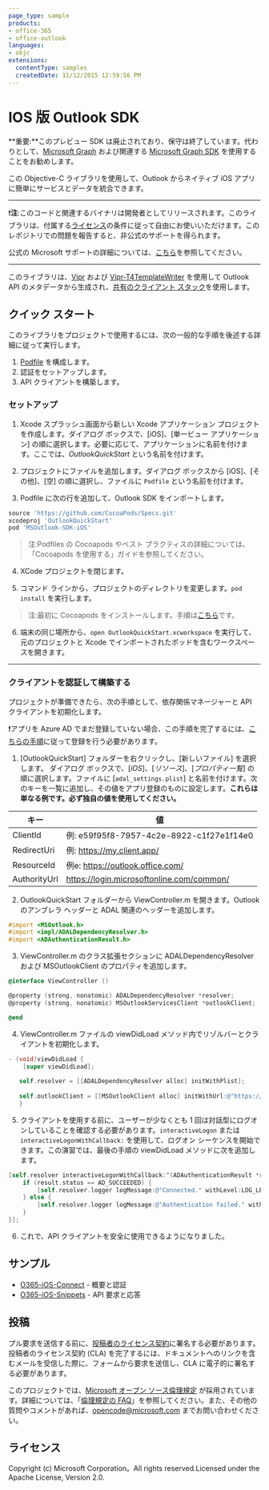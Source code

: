 ```yaml
---
page_type: sample
products:
- office-365
- office-outlook
languages:
- objc
extensions:
  contentType: samples
  createdDate: 11/12/2015 12:59:56 PM
---
```

# IOS 版 Outlook SDK

**重要:**このプレビュー SDK は廃止されており、保守は終了しています。代わりとして、[Microsoft Graph](https://graph.microsoft.com/) および関連する [Microsoft Graph SDK](https://developer.microsoft.com/en-us/graph/code-samples-and-sdks) を使用することをお勧めします。

この Objective-C ライブラリを使用して、Outlook からネイティブ iOS アプリに簡単にサービスとデータを統合できます。

---

:exclamation:**注**:このコードと関連するバイナリは開発者としてリリースされます。このライブラリは、付属する[ライセンス](/LICENSE)の条件に従って自由にお使いいただけます。このレポジトリでの問題を報告すると、非公式のサポートを得られます。

公式の Microsoft サポートの詳細については、[こちら][support-placeholder]を参照してください。

[support-placeholder]: https://support.microsoft.com/

---

このライブラリは、[Vipr] および [Vipr-T4TemplateWriter] を使用して Outlook API のメタデータから生成され、[共有のクライアント スタック][orc-for-ios]を使用します。

[Vipr]: https://github.com/microsoft/vipr
[Vipr-T4TemplateWriter]: https://github.com/msopentech/vipr-t4templatewriter
[orc-for-ios]: https://github.com/msopentech/orc-for-ios

## クイック スタート

このライブラリをプロジェクトで使用するには、次の一般的な手順を後述する詳細に従って実行します。

1. [Podfile] を構成します。
2. 認証をセットアップします。
3. API クライアントを構築します。

[Podfile]: https://guides.cocoapods.org/syntax/podfile.html

### セットアップ

1. Xcode スプラッシュ画面から新しい Xcode アプリケーション プロジェクトを作成します。ダイアログ ボックスで、[iOS]、[単一ビュー アプリケーション] の順に選択します。必要に応じて、アプリケーションに名前を付けます。ここでは、*OutlookQuickStart* という名前を付けます。

2. プロジェクトにファイルを追加します。ダイアログ ボックスから [iOS]、[その他]、[空] の順に選択し、ファイルに `Podfile` という名前を付けます。

3. Podfile に次の行を追加して、Outlook SDK をインポートします。

 ```ruby
 source 'https://github.com/CocoaPods/Specs.git'
 xcodeproj 'OutlookQuickStart'
 pod 'MSOutlook-SDK-iOS'
 ```

 > 注:Podfiles の Cocoapods やベスト プラクティスの詳細については、「Cocoapods を使用する」ガイドを参照してください。

4. XCode プロジェクトを閉じます。

5. コマンド ラインから、プロジェクトのディレクトリを変更します。`pod install` を実行します。

 > 注:最初に Cocoapods をインストールします。手順は[こちら](https://guides.cocoapods.org/using/getting-started.html)です。

6. 端末の同じ場所から、`open OutlookQuickStart.xcworkspace` を実行して、元のプロジェクトと Xcode でインポートされたポッドを含むワークスペースを開きます。

---

### クライアントを認証して構築する

プロジェクトが準備できたら、次の手順として、依存関係マネージャーと API クライアントを初期化します。

:exclamation:アプリを Azure AD でまだ登録していない場合、この手順を完了するには、[こちらの手順][MSDN Add Common Consent]に従って登録を行う必要があります。

1. [OutlookQuickStart] フォルダーを右クリックし、[新しいファイル] を選択します。 ダイアログ ボックスで、[*iOS*]、[*リソース*]、[*プロパティ一覧*] の順に選択します。ファイルに [`adal_settings.plist`] と名前を付けます。次のキーを一覧に追加し、その値をアプリ登録のものに設定します。**これらは単なる例です。必ず独自の値を使用してください。**

 |キー|値|
|---|-----|
|ClientId|例: e59f95f8-7957-4c2e-8922-c1f27e1f14e0|
|RedirectUri|例: https://my.client.app/|
|ResourceId|例e: https://outlook.office.com/|
|AuthorityUrl|https://login.microsoftonline.com/common/|

2. OutlookQuickStart フォルダーから ViewController.m を開きます。Outlook のアンブレラ ヘッダーと ADAL 関連のヘッダーを追加します。

 ```objective-c
 #import <MSOutlook.h>
 #import <impl/ADALDependencyResolver.h>
 #import <ADAuthenticationResult.h>
 ```

3. ViewController.m のクラス拡張セクションに ADALDependencyResolver および MSOutlookClient のプロパティを追加します。

 ```objective-c
 @interface ViewController ()
 
 @property (strong, nonatomic) ADALDependencyResolver *resolver;
 @property (strong, nonatomic) MSOutlookServicesClient *outlookClient;
 
 @end
 ```

4. ViewController.m ファイルの viewDidLoad メソッド内でリゾルバーとクライアントを初期化します。

 ```objective-c
 - (void)viewDidLoad {
     [super viewDidLoad];
     
    self.resolver = [[ADALDependencyResolver alloc] initWithPlist];
    
    self.outlookClient = [[MSOutlookClient alloc] initWithUrl:@"https://outlook.office.com/api/v2.0" dependencyResolver:self.resolver];
    }
 ```

5. クライアントを使用する前に、ユーザーが少なくとも 1 回は対話型にログオンしていることを確認する必要があります。`interactiveLogon` または `interactiveLogonWithCallback:` を使用して、ログオン シーケンスを開始できます。この演習では、最後の手順の viewDidLoad メソッドに次を追加します。

 ```objective-c
 [self.resolver interactiveLogonWithCallback:^(ADAuthenticationResult *result) {
     if (result.status == AD_SUCCEEDED) {
         [self.resolver.logger logMessage:@"Connected." withLevel:LOG_LEVEL_INFO];
     } else {
         [self.resolver.logger logMessage:@"Authentication failed." withLevel:LOG_LEVEL_ERROR];
     }
 }];
 ```

6. これで、API クライアントを安全に使用できるようになりました。

[Using Cocoapods]: https://guides.cocoapods.org/using/using-cocoapods.html
[MSDN Add Common Consent]: https://msdn.microsoft.com/en-us/office/office365/howto/add-common-consent-manually

## サンプル
- [O365-iOS-Connect] - 概要と認証 <br />
- [O365-iOS-Snippets] - API 要求と応答

[O365-iOS-Connect]: https://github.com/OfficeDev/O365-iOS-Connect
[O365-iOS-Snippets]: https://github.com/OfficeDev/O365-iOS-Snippets

## 投稿
プル要求を送信する前に、[投稿者のライセンス契約](https://cla.microsoft.com/)に署名する必要があります。投稿者のライセンス契約 (CLA) を完了するには、ドキュメントへのリンクを含むメールを受信した際に、フォームから要求を送信し、CLA に電子的に署名する必要があります。

このプロジェクトでは、[Microsoft オープン ソース倫理規定](https://opensource.microsoft.com/codeofconduct/) が採用されています。詳細については、「[倫理規定の FAQ](https://opensource.microsoft.com/codeofconduct/faq/)」を参照してください。また、その他の質問やコメントがあれば、[opencode@microsoft.com](mailto:opencode@microsoft.com) までお問い合わせください。

## ライセンス
Copyright (c) Microsoft Corporation。All rights reserved.Licensed under the Apache License, Version 2.0.
